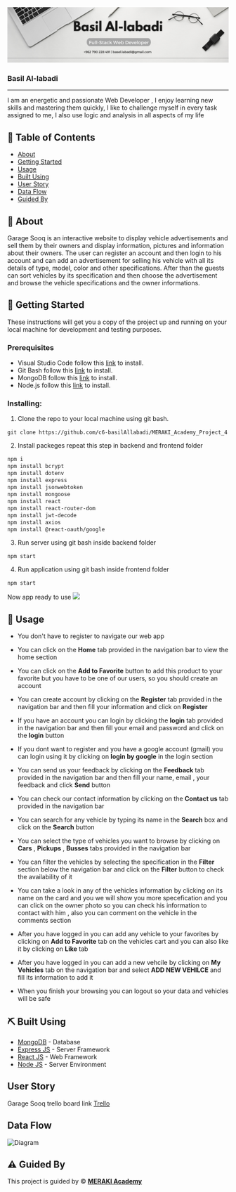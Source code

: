  <img src="./1.png" >
 
<h3>Basil Al-labadi</h3>

---

<p>I am an energetic and passionate Web Developer , I enjoy learning new skills and mastering them quickly, I like to challenge myself in every task assigned to me, I also use logic and analysis in all aspects of my life
</p>

## 📝 Table of Contents

- [About](#about)
- [Getting Started](#getting_started)
- [Usage](#usage)
- [Built Using](#built_using)
- [User Story](#user_story)
- [Data Flow](#data_flow)
- [Guided By](#guided_by)

## 🧐 About <a name = "about"></a>

Garage Sooq is an interactive website to display vehicle advertisements and sell them by their owners and display information, pictures and information about their owners. The user can register an account and then login to his account and can add an advertisement for selling his vehicle with all its details of type, model, color and other specifications. After than the guests  can  sort vehicles by its specification and then choose the advertisement and browse the vehicle specifications and the owner informations.


## 🏁 Getting Started <a name = "getting_started"></a>

These instructions will get you a copy of the project up and running on your local machine for development and testing purposes.

### Prerequisites

- Visual Studio Code follow this <a href=''>link</a> to install.
- Git Bash follow this <a href=''>link</a> to install.
- MongoDB follow this <a href=''>link</a> to install.
- Node.js follow this <a href=''>link</a> to install.

### Installing:

1. Clone the repo to your local machine using git bash.

```
git clone https://github.com/c6-basilAllabadi/MERAKI_Academy_Project_4
```

2. Install packeges repeat this step in backend and frontend folder

```
npm i
npm install bcrypt
npm install dotenv
npm install express
npm install jsonwebtoken
npm install mongoose
npm install react
npm install react-router-dom
npm install jwt-decode
npm install axios
npm install @react-oauth/google

```

3. Run server using git bash inside backend folder

```
npm start
```

4. Run application using git bash inside frontend folder

```
npm start
```

Now app ready to use
 <img src="./photo1.png" >

## 🎈 Usage <a name="usage"></a>


- You don't have to register to navigate our web app

- You can click on the **Home** tab provided in the navigation bar to view the home section
- You can click on the **Add to Favorite** button to add this product to your favorite but you have to be one of our users, so you should create an account 
- You can create account by clicking on the **Register** tab provided in the navigation bar and then fill your information and click on **Register** 

- If you have an account you can login by clicking the **login** tab provided in the navigation bar and then fill your email and password and click on the **login** button

- If you dont want to register and you have a google account (gmail) you can login using it by clicking on **login by google** in the login section 

- You can send us your feedback by clicking on the **Feedback** tab provided in the navigation bar and then fill your name, email , your feedback and click **Send** button

- You can check our contact information by clicking on the **Contact us** tab provided in the navigation bar 

- You can search for any vehicle by typing its name in the **Search** box and click on the **Search** button 

- You can select the type of vehicles you want to browse by clicking on **Cars** , **Pickups** , **Busses** tabs provided in the navigation bar

- You can filter the vehicles by selecting the specification in the **Filter** section below the navigation bar and click on the **Filter** button to check the availability of it

- You can take a look in any of the vehicles information by clicking on its name on the card and you we will show you more specefication and you can click on the owner photo so you can check his information to contact with him , also you can comment on the vehicle in the comments section  

- After you have logged in you can add any vehicle to your favorites by clicking on **Add to Favorite** tab on the vehicles cart and you can also like it by clicking on **Like** tab

- After you have logged in you can add a new vehcile by clicking on **My Vehicles** tab on the navigation bar and select **ADD NEW VEHILCE** and fill its information to add it 

- When you finish your browsing you can logout so your data and vehicles will be safe
## ⛏️ Built Using <a name = "built_using"></a>

- [MongoDB](https://www.mongodb.com/) - Database
- [Express JS](https://expressjs.com/) - Server Framework
- [React JS](https://https://reactjs.org/) - Web Framework
- [Node JS](https://nodejs.org/en/) - Server Environment

## User Story <a name = "#user_story"></a>

Garage Sooq trello board link
<a href='https://trello.com/b/MBJm4fLU/project-4'>Trello</a>

## Data Flow <a name = "#data_flow"></a>

<img width=200px height=200px src="project4.jpg" alt="Diagram"></a>

## ⚠️ Guided By <a name = "guided_by"></a>

This project is guided by ©️ **[MERAKI Academy](https://www.meraki-academy.org)**

